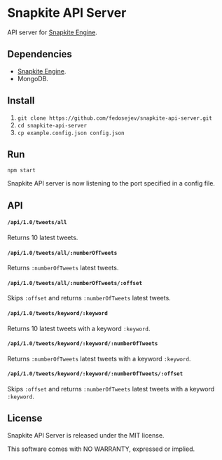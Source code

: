 # Snapkite API Server

API server for [Snapkite Engine](https://github.com/fedosejev/snapkite-engine).

## Dependencies

* [Snapkite Engine](https://github.com/fedosejev/snapkite-engine).
* MongoDB.

## Install

1. `git clone https://github.com/fedosejev/snapkite-api-server.git`
2. `cd snapkite-api-server`
3. `cp example.config.json config.json`

## Run

`npm start`

Snapkite API server is now listening to the port specified in a config file.

## API

#### `/api/1.0/tweets/all`

Returns 10 latest tweets.

#### `/api/1.0/tweets/all/:numberOfTweets`

Returns `:numberOfTweets` latest tweets.

#### `/api/1.0/tweets/all/:numberOfTweets/:offset`

Skips `:offset` and returns `:numberOfTweets` latest tweets.

#### `/api/1.0/tweets/keyword/:keyword`

Returns 10 latest tweets with a keyword `:keyword`.

#### `/api/1.0/tweets/keyword/:keyword/:numberOfTweets`

Returns `:numberOfTweets` latest tweets with a keyword `:keyword`.

#### `/api/1.0/tweets/keyword/:keyword/:numberOfTweets/:offset`

Skips `:offset` and returns `:numberOfTweets` latest tweets with a keyword `:keyword`.

## License

Snapkite API Server is released under the MIT license.

This software comes with NO WARRANTY, expressed or implied.
